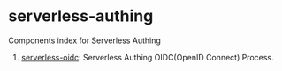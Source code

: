 # serverless-authing
Components index for Serverless Authing

1. [serverless-oidc](https://github.com/Authing/serverless-oidc): Serverless Authing OIDC(OpenID Connect) Process.
